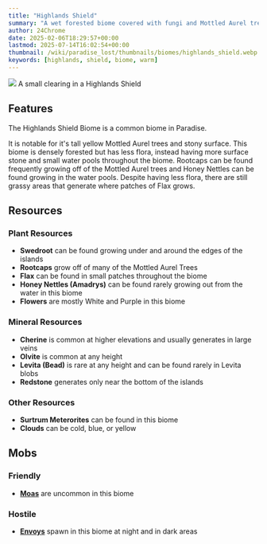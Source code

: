 ```yaml
---
title: "Highlands Shield"
summary: "A wet forested biome covered with fungi and Mottled Aurel trees"
author: 24Chrome
date: 2025-02-06T18:29:57+00:00
lastmod: 2025-07-14T16:02:54+00:00
thumbnail: /wiki/paradise_lost/thumbnails/biomes/highlands_shield.webp
keywords: [highlands, shield, biome, warm]
---
```


<img src="/wiki/paradise_lost/biomes/highlands_shield.webp">
A small clearing in a Highlands Shield

## Features
The Highlands Shield Biome is a common biome in Paradise. 

It is notable for it's tall yellow Mottled Aurel trees and stony surface.
This biome is densely forested but has less flora, instead having more surface stone and small water pools throughout the biome. Rootcaps can be found frequently growing off of the Mottled Aurel trees and Honey Nettles can be found growing in the water pools. Despite having less flora, there are still grassy areas that generate where patches of Flax grows.


## Resources

### Plant Resources
* **Swedroot** can be found growing under and around the edges of the islands
* **Rootcaps** grow off of many of the Mottled Aurel Trees
* **Flax** can be found in small patches throughout the biome
* **Honey Nettles (Amadrys)** can be found rarely growing out from the water in this biome
* **Flowers** are mostly White and Purple in this biome

### Mineral Resources
* **Cherine** is common at higher elevations and usually generates in large veins
* **Olvite** is common at any height
* **Levita (Bead)** is rare at any height and can be found rarely in Levita blobs
* **Redstone** generates only near the bottom of the islands

### Other Resources
* **Surtrum Meterorites** can be found in this biome
* **Clouds** can be cold, blue, or yellow

## Mobs

### Friendly
* **[Moas](/wiki/paradise-lost/mobs/moa/)** are uncommon in this biome


### Hostile
* **[Envoys](/wiki/paradise-lost/mobs/envoy/)** spawn in this biome at night and in dark areas


